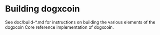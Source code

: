 Building dogxcoin
================

See doc/build-*.md for instructions on building the various
elements of the dogxcoin Core reference implementation of dogxcoin.
